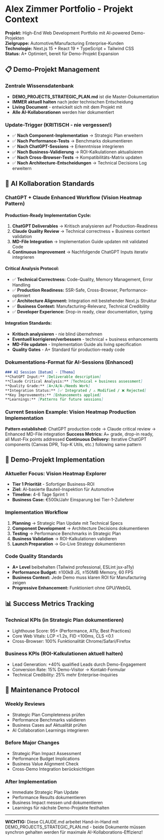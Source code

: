 # Alex Zimmer Portfolio - Projekt Context

**Projekt:** High-End Web Development Portfolio mit AI-powered Demo-Projekten  
**Zielgruppe:** Automotive/Manufacturing Enterprise-Kunden  
**Technologie:** Next.js 15 + React 19 + TypeScript + Tailwind CSS  
**Status:** A+ Optimiert, bereit für Demo-Projekt Expansion

## 📋 Demo-Projekt Management

### Zentrale Wissensdatenbank
- **DEMO_PROJECTS_STRATEGIC_PLAN.md** ist die Master-Dokumentation
- **IMMER aktuell halten** nach jeder technischen Entscheidung
- **Living Document** - entwickelt sich mit dem Projekt mit
- **Alle AI-Kollaborationen** werden hier dokumentiert

### Update-Trigger (KRITISCH - nie vergessen!)
- ✅ **Nach Component-Implementation** → Strategic Plan erweitern
- ✅ **Nach Performance-Tests** → Benchmarks dokumentieren
- ✅ **Nach ChatGPT-Sessions** → Erkenntnisse integrieren  
- ✅ **Nach Business-Validierung** → ROI-Kalkulationen aktualisieren
- ✅ **Nach Cross-Browser-Tests** → Kompatibilitäts-Matrix updaten
- ✅ **Nach Architecture-Entscheidungen** → Technical Decisions Log erweitern

## 🤖 AI Kollaboration Standards

### ChatGPT + Claude Enhanced Workflow (Vision Heatmap Pattern)

#### **Production-Ready Implementation Cycle:**
1. **ChatGPT Deliverables** → Kritisch analysieren auf Production-Readiness
2. **Claude Quality Review** → Technical correctness + Business context validation
3. **MD-File Integration** → Implementation Guide updaten mit validated Code
4. **Continuous Improvement** → Nachfolgende ChatGPT Inputs iterativ integrieren

#### **Critical Analysis Protocol:**
- ✅ **Technical Correctness:** Code-Quality, Memory Management, Error Handling
- ✅ **Production Readiness:** SSR-Safe, Cross-Browser, Performance-optimiert
- ✅ **Architecture Alignment:** Integration mit bestehender Next.js Struktur
- ✅ **Business Context:** Manufacturing-Relevanz, Technical Credibility
- ✅ **Developer Experience:** Drop-in ready, clear documentation, typing

#### **Integration Standards:**
- **Kritisch analysieren** - nie blind übernehmen
- **Eventuell korrigieren/verbessern** - technical + business enhancements
- **MD-File updaten** - Implementation Guide als living specification
- **Quality Gates** - A+ Standard für production-ready code

### Dokumentations-Format für AI-Sessions (Enhanced)
```markdown
### AI Session [Datum] - [Thema]
**ChatGPT Input:** [Deliverable description]
**Claude Critical Analysis:** [Technical + business assessment]
**Quality Grade:** [A+/A/A-/Needs Work] 
**Integration Status:** [✅ Integrated / ⚠️ Modified / ❌ Rejected]
**Key Improvements:** [Enhancements applied]
**Learnings:** [Patterns für future sessions]
```

### Current Session Example: Vision Heatmap Production Implementation
**Pattern established:** ChatGPT production code → Claude critical review → Enhanced MD-File integration
**Success Metrics:** A+ grade, drop-in ready, all Must-Fix points addressed
**Continuous Delivery:** Iterative ChatGPT components (Canvas DPR, Top-K Utils, etc.) following same pattern

## 🚀 Demo-Projekt Implementation

### Aktueller Focus: Vision Heatmap Explorer
- **Tier 1 Priorität** - Sofortiger Business-ROI
- **Ziel:** AI-basierte Bauteil-Inspektion für Automotive
- **Timeline:** 4-6 Tage Sprint 1
- **Business Case:** €500k/Jahr Einsparung bei Tier-1-Zulieferer

### Implementation Workflow
1. **Planning** → Strategic Plan Update mit Technical Specs
2. **Component Development** → Architecture Decisions dokumentieren
3. **Testing** → Performance Benchmarks in Strategic Plan
4. **Business Validation** → ROI-Kalkulationen validieren
5. **Launch Preparation** → Go-Live Strategy dokumentieren

### Code Quality Standards
- **A+ Level** beibehalten (Tailwind professional, ESLint jsx-a11y)
- **Performance Budget:** ≤100kB JS, ≤150MB Memory, 60 FPS
- **Business Context:** Jede Demo muss klaren ROI für Manufacturing zeigen
- **Progressive Enhancement:** Funktioniert ohne GPU/WebGL

## 📊 Success Metrics Tracking

### Technical KPIs (in Strategic Plan dokumentieren)
- Lighthouse Score: 95+ (Performance, A11y, Best Practices)
- Core Web Vitals: LCP <1.2s, FID <100ms, CLS <0.1
- Cross-Browser: 100% Funktionalität Chrome/Safari/Firefox

### Business KPIs (ROI-Kalkulationen aktuell halten)
- Lead Generation: +40% qualified Leads durch Demo-Engagement
- Conversion Rate: 15% Demo-Visitor → Kontakt-Formular  
- Technical Credibility: 25% mehr Enterprise-Inquiries

## 🔄 Maintenance Protocol

### Weekly Reviews
- Strategic Plan Completeness prüfen
- Performance Benchmarks validieren
- Business Cases auf Aktualität prüfen
- AI Collaboration Learnings integrieren

### Before Major Changes
- Strategic Plan Impact Assessment
- Performance Budget Implications
- Business Value Alignment Check
- Cross-Demo Integration berücksichtigen

### After Implementation
- Immediate Strategic Plan Update
- Performance Results dokumentieren
- Business Impact messen und dokumentieren
- Learnings für nächste Demo-Projekte festhalten

---

**WICHTIG:** Diese CLAUDE.md arbeitet Hand-in-Hand mit DEMO_PROJECTS_STRATEGIC_PLAN.md - beide Dokumente müssen synchron gehalten werden für maximale AI-Kollaborations-Effizienz!